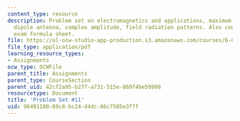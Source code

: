 ```yaml
---
content_type: resource
description: Problem set on electromagnetics and applications, maximum power, short
  dipole antenna, complex amplitude, field radiation patterns. Also contains final
  exam formula sheet.
file: https://ol-ocw-studio-app-production.s3.amazonaws.com/courses/6-013-electromagnetics-and-applications-fall-2005/9649118089c8bc24d4dc66c7585e3f7f_ps11.pdf
file_type: application/pdf
learning_resource_types:
- Assignments
ocw_type: OCWFile
parent_title: Assignments
parent_type: CourseSection
parent_uid: 42cf2a95-b277-a731-515e-869f4be59998
resourcetype: Document
title: 'Problem Set #11'
uid: 96491180-89c8-bc24-d4dc-66c7585e3f7f
---
```

